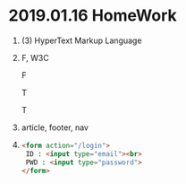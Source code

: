 # 2019.01.16 HomeWork

1. (3) HyperText Markup Language

2. F, W3C

   F

   T

   T

3. article, footer, nav

4. ~~~html
   <form action="/login">
   	ID : <input type="email"><br>
   	PWD : <input type="password">
   </form>
   ~~~
